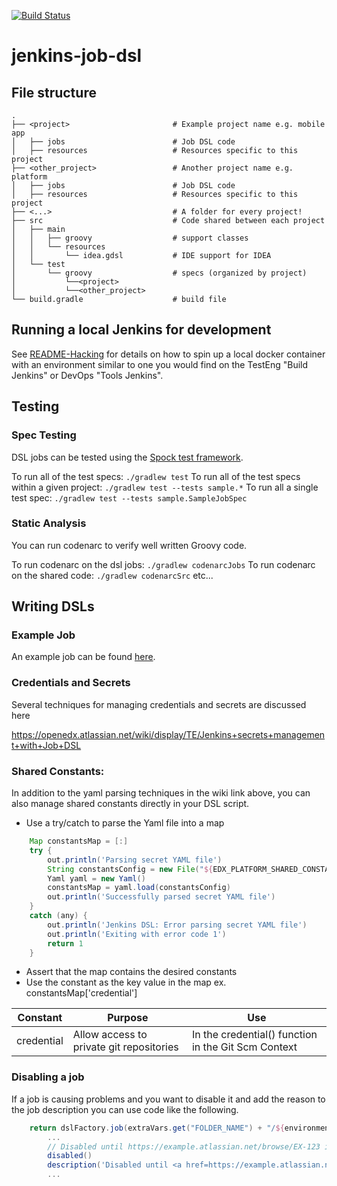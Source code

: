 [![Build Status](https://travis-ci.org/edx/jenkins-job-dsl.svg?branch=master)](https://travis-ci.org/edx/jenkins-job-dsl)

# jenkins-job-dsl

## File structure

    .
    ├── <project>                       # Example project name e.g. mobile app
    │   ├── jobs                        # Job DSL code
    │   ├── resources                   # Resources specific to this project
    ├── <other_project>                 # Another project name e.g. platform
    │   ├── jobs                        # Job DSL code
    │   ├── resources                   # Resources specific to this project
    ├── <...>                           # A folder for every project!
    ├── src                             # Code shared between each project
    │   ├── main
    │   │   ├── groovy                  # support classes
    │   │   └── resources
    │   │       └── idea.gdsl           # IDE support for IDEA
    │   └── test
    │       └── groovy                  # specs (organized by project)
    │           └──<project>
    │           └──<other_project>
    └── build.gradle                    # build file

## Running a local Jenkins for development

See [README-Hacking](README-Hacking.md) for details on how to spin up a local docker container with
an environment similar to one you would find on the TestEng "Build Jenkins" or DevOps "Tools Jenkins".

## Testing

### Spec Testing
DSL jobs can be tested using the [Spock test framework](http://spockframework.github.io/spock/docs/1.0/index.html). 

To run all of the test specs:
`./gradlew test`
To run all of the test specs within a given project:
`./gradlew test --tests sample.*`
To run all a single test spec:
`./gradlew test --tests sample.SampleJobSpec`

### Static Analysis
You can run codenarc to verify well written Groovy code.

To run codenarc on the dsl jobs:
`./gradlew codenarcJobs`
To run codenarc on the shared code:
`./gradlew codenarcSrc`
etc...

## Writing DSLs

### Example Job
An example job can be found [here](platform/jobs/exampleJob.groovy). 

### Credentials and Secrets

Several techniques for managing credentials and secrets are discussed here

https://openedx.atlassian.net/wiki/display/TE/Jenkins+secrets+management+with+Job+DSL

### Shared Constants:

In addition to the yaml parsing techniques in the wiki link above, you can also manage
shared constants directly in your DSL script.
* Use a try/catch to parse the Yaml file into a map
```groovy
    Map constantsMap = [:]
    try {
        out.println('Parsing secret YAML file')
        String constantsConfig = new File("${EDX_PLATFORM_SHARED_CONSTANTS}").text
        Yaml yaml = new Yaml()
        constantsMap = yaml.load(constantsConfig)
        out.println('Successfully parsed secret YAML file')
    }
    catch (any) {
        out.println('Jenkins DSL: Error parsing secret YAML file')
        out.println('Exiting with error code 1')
        return 1
    }
```
* Assert that the map contains the desired constants
* Use the constant as the key value in the map ex. constantsMap['credential']

Constant | Purpose | Use
------------ | ------------- | -------------
credential | Allow access to private git repositories | In the credential() function in the Git Scm Context

### Disabling a job

If a job is causing problems and you want to disable it and add the reason to the
job description you can use code like the following.

```groovy
    return dslFactory.job(extraVars.get("FOLDER_NAME") + "/${environment}-${deployment}-${jobName}") {
        ...
        // Disabled until https://example.atlassian.net/browse/EX-123 is resolved
        disabled()
        description('Disabled until <a href=https://example.atlassian.net/browse/EX-123>EX-123</a> is resolved.')
        ...
```
